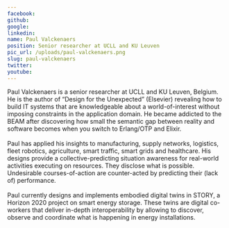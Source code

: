 ```yaml
---
facebook: 
github: 
google: 
linkedin: 
name: Paul Valckenaers
position: Senior researcher at UCLL and KU Leuven
pic_url: /uploads/paul-valckenaers.png
slug: paul-valckenaers
twitter: 
youtube: 
---
```

<p>Paul Valckenaers is a senior researcher at UCLL and KU Leuven, Belgium. He is the author of &ldquo;Design for the Unexpected&rdquo; (Elsevier) revealing how to build IT systems that are knowledgeable about a world-of-interest without imposing constraints in the application domain. He became addicted to the BEAM after discovering how small the semantic gap between reality and software becomes when you switch to Erlang/OTP and Elixir.<br />
<br />
Paul has applied his insights to manufacturing, supply networks, logistics, fleet robotics, agriculture, smart traffic, smart grids and healthcare. His designs provide a collective-predicting situation awareness for real-world activities executing on resources. They disclose what is possible. Undesirable courses-of-action are counter-acted by predicting their (lack of) performance.<br />
<br />
Paul currently designs and implements embodied digital twins in STORY, a Horizon 2020 project on smart energy storage. These twins are digital co-workers that deliver in-depth interoperability by allowing to discover, observe and coordinate what is happening in energy installations.</p>
